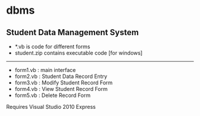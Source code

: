 # dbms

## Student Data Management System

* *.vb is code for different forms
* student.zip contains executable code [for windows]

----------
* form1.vb : main interface 
* form2.vb : Student Data Record Entry
* form3.vb : Modify Student Record Form
* form4.vb : View Student Record Form
* form5.vb : Delete Record Form



Requires Visual Studio 2010 Express

